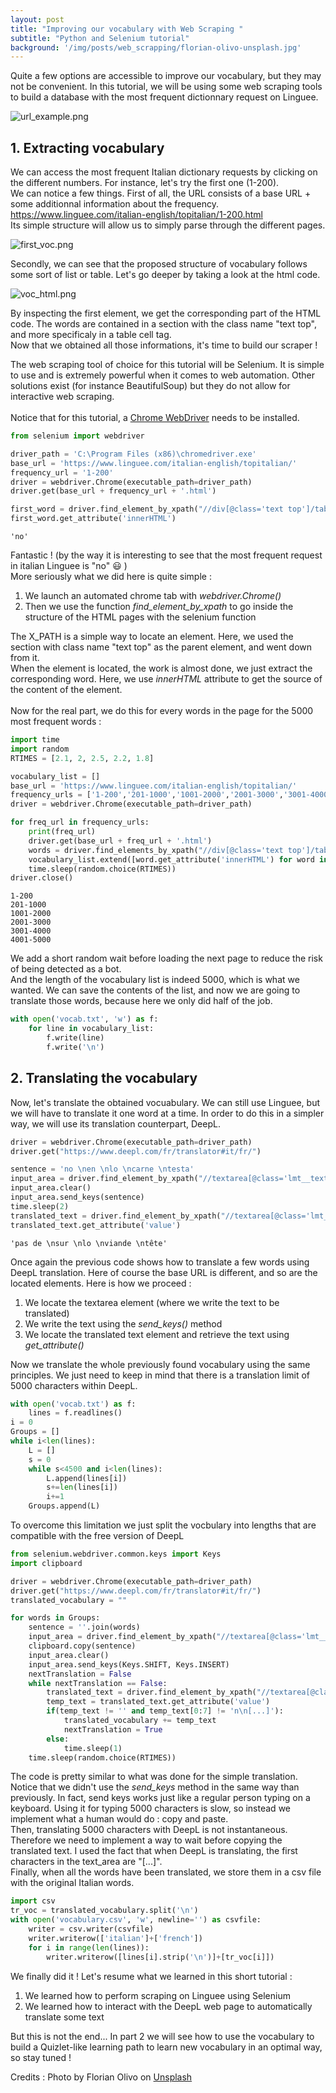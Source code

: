 ```yaml
---
layout: post
title: "Improving our vocabulary with Web Scraping "
subtitle: "Python and Selenium tutorial"
background: '/img/posts/web_scrapping/florian-olivo-unsplash.jpg'
---
```



Quite a few options are accessible to improve our vocabulary, but they may not be convenient. In this tutorial, we will be using some web scraping tools to build a database with the most frequent dictionnary request on Linguee. 

![url_example.png](\img\posts\web_scrapping\url_example.png)

## 1. Extracting vocabulary

We can access the most frequent Italian dictionary requests by clicking on the different numbers. For instance, let's try the first one (1-200). \
We can notice a few things. First of all, the URL consists of a base URL + some additionnal information about the frequency. \
https://www.linguee.com/italian-english/topitalian/1-200.html \
Its simple structure will allow us to simply parse through the different pages. 

![first_voc.png](\img\posts\web_scrapping\first_voc.png)

Secondly, we can see that the proposed structure of vocabulary follows some sort of list or table. Let's go deeper by taking a look at the html code.

![voc_html.png](\img\posts\web_scrapping\voc_html.png)

By inspecting the first element, we get the corresponding part of the HTML code. The words are contained in a section with the class name "text top", and more specificaly in a table cell tag. \
Now that we obtained all those informations, it's time to build our scraper !

The web scraping tool of choice for this tutorial will be Selenium. It is simple to use and is extremely powerful when it comes to web automation. Other solutions exist (for instance BeautifulSoup) but they do not allow for interactive web scraping. \
\
Notice that for this tutorial, a [Chrome WebDriver](https://chromedriver.chromium.org/) needs to be installed.


```python
from selenium import webdriver

driver_path = 'C:\Program Files (x86)\chromedriver.exe'
base_url = 'https://www.linguee.com/italian-english/topitalian/'
frequency_url = '1-200'
driver = webdriver.Chrome(executable_path=driver_path)
driver.get(base_url + frequency_url + '.html')

first_word = driver.find_element_by_xpath("//div[@class='text top']/table/tbody/tr/td/a")
first_word.get_attribute('innerHTML')
```




    'no'



Fantastic ! (by the way it is interesting to see that the most frequent request in italian Linguee is "no" 😃 ) \
More seriously what we did here is quite simple : 
1. We launch an automated chrome tab with *webdriver.Chrome()*
2. Then we use the function *find_element_by_xpath* to go inside the structure of the HTML pages with the selenium function

The X_PATH is a simple way to locate an element. Here, we used the section with class name "text top" as the parent element, and went down from it. \
When the element is located, the work is almost done, we just extract the corresponding word. Here, we use *innerHTML* attribute to get the source of the content of the element. \
\
Now for the real part, we do this for every words in the page for the 5000 most frequent words :


```python
import time
import random
RTIMES = [2.1, 2, 2.5, 2.2, 1.8]

vocabulary_list = []
base_url = 'https://www.linguee.com/italian-english/topitalian/'
frequency_urls = ['1-200','201-1000','1001-2000','2001-3000','3001-4000','4001-5000']
driver = webdriver.Chrome(executable_path=driver_path)

for freq_url in frequency_urls:
    print(freq_url)
    driver.get(base_url + freq_url + '.html')
    words = driver.find_elements_by_xpath("//div[@class='text top']/table/tbody/tr/td/a")
    vocabulary_list.extend([word.get_attribute('innerHTML') for word in words])
    time.sleep(random.choice(RTIMES))
driver.close()
```

    1-200
    201-1000
    1001-2000
    2001-3000
    3001-4000
    4001-5000
    

We add a short random wait before loading the next page to reduce the risk of being detected as a bot.\
And the length of the vocabulary list is indeed 5000, which is what we wanted. We can save the contents of the list, and now we are going to translate those words, because here we only did half of the job.


```python
with open('vocab.txt', 'w') as f:
    for line in vocabulary_list:
        f.write(line)
        f.write('\n')
```

## 2. Translating the vocabulary

Now, let's translate the obtained vocuabulary. We can still use Linguee, but we will have to translate it one word at a time. In order to do this in a simpler way, we will use its translation counterpart, DeepL.


```python
driver = webdriver.Chrome(executable_path=driver_path)
driver.get("https://www.deepl.com/fr/translator#it/fr/")

sentence = 'no \nen \nlo \ncarne \ntesta'
input_area = driver.find_element_by_xpath("//textarea[@class='lmt__textarea lmt__source_textarea lmt__textarea_base_style']")
input_area.clear()
input_area.send_keys(sentence)
time.sleep(2)
translated_text = driver.find_element_by_xpath("//textarea[@class='lmt__textarea lmt__target_textarea lmt__textarea_base_style']")
translated_text.get_attribute('value')
```




    'pas de \nsur \nlo \nviande \ntête'



Once again the previous code shows how to translate a few words using DeepL translation. Here of course the base URL is different, and so are the located elements. Here is how we proceed :
1. We locate the textarea element (where we write the text to be translated)
2. We write the text using the *send_keys()* method
3. We locate the translated text element and retrieve the text using *get_attribute()*

Now we translate the whole previously found vocabulary using the same principles. We just need to keep in mind that there is a translation limit of 5000 characters within DeepL.


```python
with open('vocab.txt') as f:
    lines = f.readlines()
i = 0
Groups = []
while i<len(lines):
    L = []
    s = 0
    while s<4500 and i<len(lines):
        L.append(lines[i])
        s+=len(lines[i])
        i+=1
    Groups.append(L)
```

To overcome this limitation we just split the vocbulary into lengths that are compatible with the free version of DeepL


```python
from selenium.webdriver.common.keys import Keys
import clipboard

driver = webdriver.Chrome(executable_path=driver_path)
driver.get("https://www.deepl.com/fr/translator#it/fr/")
translated_vocabulary = ""

for words in Groups:
    sentence = ''.join(words)
    input_area = driver.find_element_by_xpath("//textarea[@class='lmt__textarea lmt__source_textarea lmt__textarea_base_style']")
    clipboard.copy(sentence)
    input_area.clear()
    input_area.send_keys(Keys.SHIFT, Keys.INSERT)
    nextTranslation = False
    while nextTranslation == False:
        translated_text = driver.find_element_by_xpath("//textarea[@class='lmt__textarea lmt__target_textarea lmt__textarea_base_style']")
        temp_text = translated_text.get_attribute('value')
        if(temp_text != '' and temp_text[0:7] != 'n\n[...]'):
            translated_vocabulary += temp_text
            nextTranslation = True
        else:
            time.sleep(1)
    time.sleep(random.choice(RTIMES))
```

The code is pretty similar to what was done for the simple translation. Notice that we didn't use the *send_keys* method in the same way than previously. In fact, send keys works just like a regular person typing on a keyboard. Using it for typing 5000 characters is slow, so instead we implement what a human would do : copy and paste. \
Then, translating 5000 characters with DeepL is not instantaneous. Therefore we need to implement a way to wait before copying the translated text. I used the fact that when DeepL is translating, the first characters in the text_area are "[...]". \
Finally, when all the words have been translated, we store them in a csv file with the original Italian words.


```python
import csv
tr_voc = translated_vocabulary.split('\n')
with open('vocabulary.csv', 'w', newline='') as csvfile:
    writer = csv.writer(csvfile)
    writer.writerow(['italian']+['french'])
    for i in range(len(lines)):
        writer.writerow([lines[i].strip('\n')]+[tr_voc[i]])
```

We finally did it ! 
Let's resume what we learned in this short tutorial :
1. We learned how to perform scraping on Linguee using Selenium
2. We learned how to interact with the DeepL web page to automatically translate some text

But this is not the end... In part 2 we will see how to use the vocabulary to build a Quizlet-like learning path to learn new vocabulary in an optimal way, so stay tuned !

Credits : Photo by Florian Olivo on [Unsplash](https://https://unsplash.com/)
